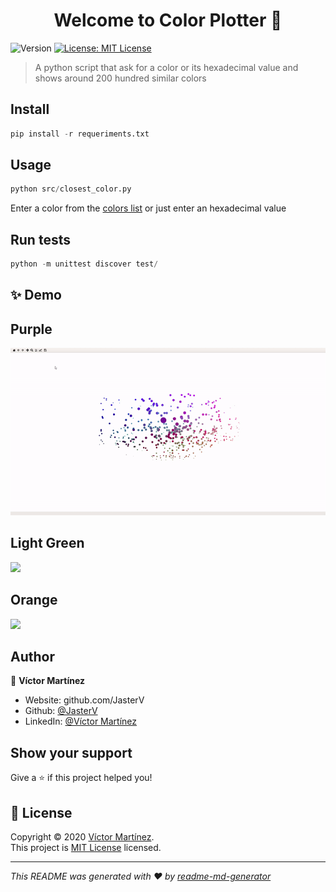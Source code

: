 <h1 align="center">Welcome to Color Plotter 👋</h1>
<p>
  <img alt="Version" src="https://img.shields.io/badge/version-1.0-blue.svg?cacheSeconds=2592000" />
  <a href="https://www.mit.edu/~amini/LICENSE.md" target="_blank">
    <img alt="License: MIT License" src="https://img.shields.io/badge/License-MIT License-yellow.svg" />
  </a>
</p>

> A python script that ask for a color or its hexadecimal value and shows around 200 hundred similar colors

## Install

```python
pip install -r requeriments.txt
```

## Usage

```python
python src/closest_color.py
```

Enter a color from the [colors list](https://xkcd.com/color/rgb/) or just enter an hexadecimal value

## Run tests

```python
python -m unittest discover test/
```

## ✨ Demo

## Purple

![](gifs/purple.gif)



## Light Green
![](gifs/green.gif)


## Orange

![](gifs/orange.gif)


## Author

👤 **Víctor Martínez**

* Website: github.com/JasterV
* Github: [@JasterV](https://github.com/JasterV)
* LinkedIn: [@Víctor Martínez](https://www.linkedin.com/in/v%C3%ADctor-mart%C3%ADnez-3b8304196/)

## Show your support

Give a ⭐️ if this project helped you!

## 📝 License

Copyright © 2020 [Víctor Martínez](https://github.com/JasterV).<br />
This project is [MIT License](https://www.mit.edu/~amini/LICENSE.md) licensed.

***
_This README was generated with ❤️ by [readme-md-generator](https://github.com/kefranabg/readme-md-generator)_